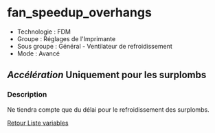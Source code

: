 # fan_speedup_overhangs

* Technologie : FDM
* Groupe : Réglages de l'Imprimante
* Sous groupe : Général - Ventilateur de refroidissement
* Mode : Avancé

## *Accélération* Uniquement pour les surplombs

### Description

Ne tiendra compte que du délai pour le refroidissement des surplombs.

[Retour Liste variables](variable_list.md)